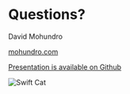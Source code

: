 # Questions?

David Mohundro

[mohundro.com](http://mohundro.com)

[Presentation is available on Github](https://github.com/drmohundro/presentations)

![Swift Cat](/images/taylor-swift-cat-fight.gif)
